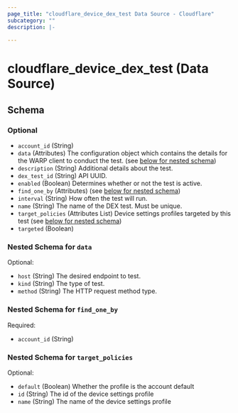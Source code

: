 ```yaml
---
page_title: "cloudflare_device_dex_test Data Source - Cloudflare"
subcategory: ""
description: |-
  
---
```


# cloudflare_device_dex_test (Data Source)




<!-- schema generated by tfplugindocs -->
## Schema

### Optional

- `account_id` (String)
- `data` (Attributes) The configuration object which contains the details for the WARP client to conduct the test. (see [below for nested schema](#nestedatt--data))
- `description` (String) Additional details about the test.
- `dex_test_id` (String) API UUID.
- `enabled` (Boolean) Determines whether or not the test is active.
- `find_one_by` (Attributes) (see [below for nested schema](#nestedatt--find_one_by))
- `interval` (String) How often the test will run.
- `name` (String) The name of the DEX test. Must be unique.
- `target_policies` (Attributes List) Device settings profiles targeted by this test (see [below for nested schema](#nestedatt--target_policies))
- `targeted` (Boolean)

<a id="nestedatt--data"></a>
### Nested Schema for `data`

Optional:

- `host` (String) The desired endpoint to test.
- `kind` (String) The type of test.
- `method` (String) The HTTP request method type.


<a id="nestedatt--find_one_by"></a>
### Nested Schema for `find_one_by`

Required:

- `account_id` (String)


<a id="nestedatt--target_policies"></a>
### Nested Schema for `target_policies`

Optional:

- `default` (Boolean) Whether the profile is the account default
- `id` (String) The id of the device settings profile
- `name` (String) The name of the device settings profile


